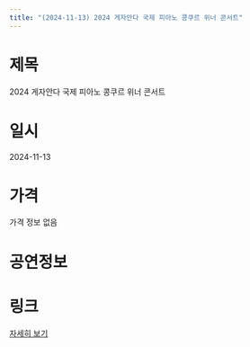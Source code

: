 ```yaml
---
title: "(2024-11-13) 2024 게자안다 국제 피아노 콩쿠르 위너 콘서트"
---
```


# 제목
2024 게자안다 국제 피아노 콩쿠르 위너 콘서트

# 일시
2024-11-13

# 가격
가격 정보 없음

# 공연정보
  
  


# 링크
[자세히 보기](https://www.sac.or.kr/site/main/show/show_view?SN=68500 "https://www.sac.or.kr/site/main/show/show_view?SN=68500")
